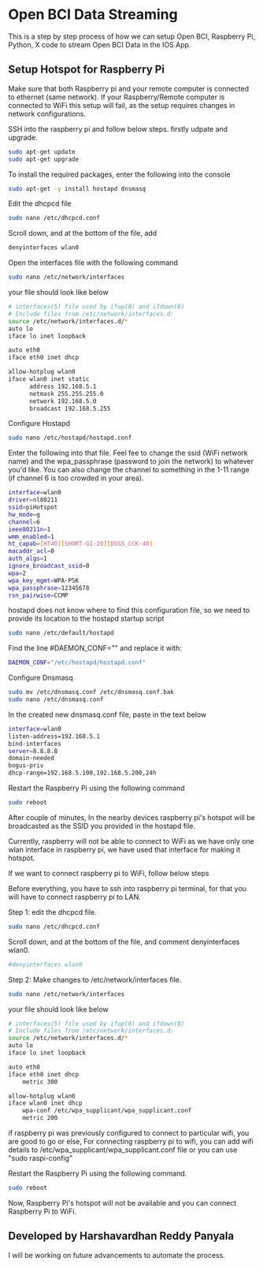 # Open BCI Data Streaming

This is a step by step process of how we can setup Open BCI, Raspberry Pi, Python, X code to stream Open BCI Data in the IOS App.

## Setup Hotspot for Raspberry Pi

Make sure that both Raspberry pi and your remote computer is connected to ethernet (same network). If your Raspberry/Remote computer is connected to WiFi this setup will fail, as the setup requires changes in network configurations.

SSH into the raspberry pi and follow below steps. firstly udpate and upgrade.

```bash
sudo apt-get update
sudo apt-get upgrade
```

To install the required packages, enter the following into the console

```bash
sudo apt-get -y install hostapd dnsmasq
```

Edit the dhcpcd file

```bash
sudo nano /etc/dhcpcd.conf
```

Scroll down, and at the bottom of the file, add

```bash
denyinterfaces wlan0
```

Open the interfaces file with the following command

```bash
sudo nano /etc/network/interfaces
```
your file should look like below

```bash
# interfaces(5) file used by ifup(8) and ifdown(8)
# Include files from /etc/network/interfaces.d:
source /etc/network/interfaces.d/*
auto lo
iface lo inet loopback

auto eth0
iface eth0 inet dhcp

allow-hotplug wlan0
iface wlan0 inet static
      address 192.168.5.1
      netmask 255.255.255.0
      network 192.168.5.0
      broadcast 192.168.5.255

```

Configure Hostapd

```bash
sudo nano /etc/hostapd/hostapd.conf
```

Enter the following into that file. Feel fee to change the ssid (WiFi network name) and the wpa_passphrase (password to join the network) to whatever you'd like. You can also change the channel to something in the 1-11 range (if channel 6 is too crowded in your area).

```bash
interface=wlan0
driver=nl80211
ssid=piHotspot
hw_mode=g
channel=6
ieee80211n=1
wmm_enabled=1
ht_capab=[HT40][SHORT-GI-20][DSSS_CCK-40]
macaddr_acl=0
auth_algs=1
ignore_broadcast_ssid=0
wpa=2
wpa_key_mgmt=WPA-PSK
wpa_passphrase=12345678
rsn_pairwise=CCMP
```

hostapd does not know where to find this configuration file, so we need to provide its location to the hostapd startup script

```bash
sudo nano /etc/default/hostapd
```

Find the line #DAEMON_CONF="" and replace it with:

```bash
DAEMON_CONF="/etc/hostapd/hostapd.conf"
```

Configure Dnsmasq

```bash
sudo mv /etc/dnsmasq.conf /etc/dnsmasq.conf.bak
sudo nano /etc/dnsmasq.conf
```

In the created new dnsmasq.conf file, paste in the text below

```bash
interface=wlan0 
listen-address=192.168.5.1
bind-interfaces 
server=8.8.8.8
domain-needed
bogus-priv
dhcp-range=192.168.5.100,192.168.5.200,24h
```

Restart the Raspberry Pi using the following command

```bash
sudo reboot
```

After couple of minutes, In the nearby devices raspberry pi's hotspot will be broadcasted as the SSID you provided in the hostapd file.

Currently, raspberry will not be able to connect to WiFi as we have only one wlan interface in raspberry pi, we have used that interface for making it hotspot.

If we want to connect raspberry pi to WiFi, follow below steps

Before everything, you have to ssh into raspberry pi terminal, for that you will have to connect raspberry pi to LAN.


Step 1: edit the dhcpcd file.

```bash
sudo nano /etc/dhcpcd.conf
```

Scroll down, and at the bottom of the file, and comment denyinterfaces wlan0.

```bash
#denyinterfaces wlan0
```

Step 2: Make changes to /etc/network/interfaces file.

```bash
sudo nano /etc/network/interfaces
```
your file should look like below

```bash
# interfaces(5) file used by ifup(8) and ifdown(8)
# Include files from /etc/network/interfaces.d:
source /etc/network/interfaces.d/*
auto lo
iface lo inet loopback

auto eth0
iface eth0 inet dhcp
    metric 300

allow-hotplug wlan0
iface wlan0 inet dhcp
    wpa-conf /etc/wpa_supplicant/wpa_supplicant.conf
    metric 200
```

if raspberry pi was previously configured to connect to particular wifi, you are good to go or else,
For connecting raspberry pi to wifi, you can add wifi details to  /etc/wpa_supplicant/wpa_supplicant.conf file or you can use "sudo raspi-config"

Restart the Raspberry Pi using the following command.

```bash
sudo reboot
```

Now, Raspberry Pi's hotspot will not be available and you can connect Raspberry Pi to WiFi.

## Developed by Harshavardhan Reddy Panyala

I will be working on future advancements to automate the process.
